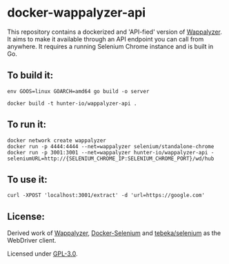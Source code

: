 docker-wappalyzer-api
=====

This repository contains a dockerized and 'API-fied' version of [Wappalyzer](https://github.com/AliasIO/Wappalyzer). It aims to make it available through an API endpoint you can call from anywhere. It requires a running Selenium Chrome instance and is built in Go.

## To build it:
```
env GOOS=linux GOARCH=amd64 go build -o server

docker build -t hunter-io/wappalyzer-api .
```

## To run it:
```
docker network create wappalyzer
docker run -p 4444:4444 --net=wappalyzer selenium/standalone-chrome
docker run -p 3001:3001 --net=wappalyzer hunter-io/wappalyzer-api -seleniumURL=http://{SELENIUM_CHROME_IP:SELENIUM_CHROME_PORT}/wd/hub
```

## To use it:

```
curl -XPOST 'localhost:3001/extract' -d 'url=https://google.com'
```

## License:

Derived work of [Wappalyzer](https://github.com/AliasIO/Wappalyzer/tree/master/src/drivers/npm), [Docker-Selenium](https://github.com/SeleniumHQ/docker-selenium) and [tebeka/selenium](https://github.com/tebeka/selenium) as the WebDriver client.

Licensed under [GPL-3.0](https://opensource.org/licenses/GPL-3.0).
